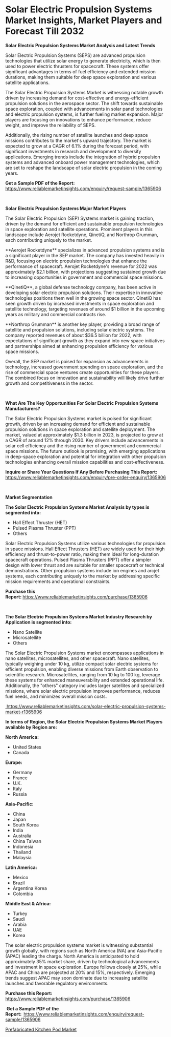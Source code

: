 <p><h1>Solar Electric Propulsion Systems Market Insights, Market Players and Forecast Till 2032</h1></p><p><strong>Solar Electric Propulsion Systems Market Analysis and Latest Trends</strong></p>
<p><p>Solar Electric Propulsion Systems (SEPS) are advanced propulsion technologies that utilize solar energy to generate electricity, which is then used to power electric thrusters for spacecraft. These systems offer significant advantages in terms of fuel efficiency and extended mission durations, making them suitable for deep space exploration and various satellite applications. </p><p>The Solar Electric Propulsion Systems Market is witnessing notable growth driven by increasing demand for cost-effective and energy-efficient propulsion solutions in the aerospace sector. The shift towards sustainable space exploration, coupled with advancements in solar panel technologies and electric propulsion systems, is further fueling market expansion. Major players are focusing on innovations to enhance performance, reduce weight, and improve the reliability of SEPS.</p><p>Additionally, the rising number of satellite launches and deep space missions contributes to the market's upward trajectory. The market is expected to grow at a CAGR of 6.1% during the forecast period, with significant investments in research and development to diversify applications. Emerging trends include the integration of hybrid propulsion systems and advanced onboard power management technologies, which are set to reshape the landscape of solar electric propulsion in the coming years.</p></p>
<p><strong>Get a Sample PDF of the Report:&nbsp;</strong> <a href="https://www.reliablemarketinsights.com/enquiry/request-sample/1365906?utm_campaign=2197&utm_medium=2&utm_source=Github&utm_content=ia&utm_term=22032025&utm_id=solar-electric-propulsion-systems">https://www.reliablemarketinsights.com/enquiry/request-sample/1365906</a></p>
<p>&nbsp;</p>
<p><strong>Solar Electric Propulsion Systems Major Market Players</strong></p>
<p><p>The Solar Electric Propulsion (SEP) Systems market is gaining traction, driven by the demand for efficient and sustainable propulsion technologies in space exploration and satellite operations. Prominent players in this landscape include Aerojet Rocketdyne, QinetiQ, and Northrop Grumman, each contributing uniquely to the market.</p><p>**Aerojet Rocketdyne** specializes in advanced propulsion systems and is a significant player in the SEP market. The company has invested heavily in R&D, focusing on electric propulsion technologies that enhance the performance of spacecraft. Aerojet Rocketdyne's revenue for 2022 was approximately $2.1 billion, with projections suggesting sustained growth due to increasing opportunities in government and commercial space missions.</p><p>**QinetiQ**, a global defense technology company, has been active in developing solar electric propulsion solutions. Their expertise in innovative technologies positions them well in the growing space sector. QinetiQ has seen growth driven by increased investments in space exploration and satellite technology, targeting revenues of around $1 billion in the upcoming years as military and commercial contracts rise.</p><p>**Northrop Grumman** is another key player, providing a broad range of satellite and propulsion solutions, including solar electric systems. The company reported revenues of about $36.5 billion for 2022, with expectations of significant growth as they expand into new space initiatives and partnerships aimed at enhancing propulsion efficiency for various space missions.</p><p>Overall, the SEP market is poised for expansion as advancements in technology, increased government spending on space exploration, and the rise of commercial space ventures create opportunities for these players. The combined focus on innovation and sustainability will likely drive further growth and competitiveness in the sector.</p></p>
<p>&nbsp;</p>
<p><strong>What Are The Key Opportunities For Solar Electric Propulsion Systems Manufacturers?</strong></p>
<p><p>The Solar Electric Propulsion Systems market is poised for significant growth, driven by an increasing demand for efficient and sustainable propulsion solutions in space exploration and satellite deployment. The market, valued at approximately $1.3 billion in 2023, is projected to grow at a CAGR of around 12% through 2030. Key drivers include advancements in solar cell efficiency and the rising number of government and commercial space missions. The future outlook is promising, with emerging applications in deep-space exploration and potential for integration with other propulsion technologies enhancing overall mission capabilities and cost-effectiveness.</p></p>
<p><strong>Inquire or Share Your Questions If Any Before Purchasing This Report:</strong> <a href="https://www.reliablemarketinsights.com/enquiry/pre-order-enquiry/1365906?utm_campaign=2197&utm_medium=2&utm_source=Github&utm_content=ia&utm_term=22032025&utm_id=solar-electric-propulsion-systems">https://www.reliablemarketinsights.com/enquiry/pre-order-enquiry/1365906</a></p>
<p>&nbsp;</p>
<p><strong>Market Segmentation</strong></p>
<p><strong>The Solar Electric Propulsion Systems Market Analysis by types is segmented into:</strong></p>
<p><ul><li>Hall Effect Thruster (HET)</li><li>Pulsed Plasma Thruster (PPT)</li><li>Others</li></ul></p>
<p><p>Solar Electric Propulsion Systems utilize various technologies for propulsion in space missions. Hall Effect Thrusters (HET) are widely used for their high efficiency and thrust-to-power ratio, making them ideal for long-duration spacecraft operations. Pulsed Plasma Thrusters (PPT) offer a simpler design with lower thrust and are suitable for smaller spacecraft or technical demonstrations. Other propulsion systems include ion engines and arcjet systems, each contributing uniquely to the market by addressing specific mission requirements and operational constraints.</p></p>
<p><strong>Purchase this Report:&nbsp;</strong><a href="https://www.reliablemarketinsights.com/purchase/1365906?utm_campaign=2197&utm_medium=2&utm_source=Github&utm_content=ia&utm_term=22032025&utm_id=solar-electric-propulsion-systems">https://www.reliablemarketinsights.com/purchase/1365906</a></p>
<p>&nbsp;</p>
<p><strong>The Solar Electric Propulsion Systems Market Industry Research by Application is segmented into:</strong></p>
<p><ul><li>Nano Satellite</li><li>Microsatellite</li><li>Others</li></ul></p>
<p><p>The Solar Electric Propulsion Systems market encompasses applications in nano satellites, microsatellites, and other spacecraft. Nano satellites, typically weighing under 10 kg, utilize compact solar electric systems for efficient propulsion, enabling diverse missions from Earth observation to scientific research. Microsatellites, ranging from 10 kg to 100 kg, leverage these systems for enhanced maneuverability and extended operational life. Additionally, the "others" category includes larger satellites and specialized missions, where solar electric propulsion improves performance, reduces fuel needs, and minimizes overall mission costs.</p></p>
<p><a href="https://www.reliablemarketinsights.com/solar-electric-propulsion-systems-market-r1365906?utm_campaign=2197&utm_medium=2&utm_source=Github&utm_content=ia&utm_term=22032025&utm_id=solar-electric-propulsion-systems">&nbsp;https://www.reliablemarketinsights.com/solar-electric-propulsion-systems-market-r1365906</a></p>
<p><strong>In terms of Region, the Solar Electric Propulsion Systems Market Players available by Region are:</strong></p>
<p>
    <p> <strong> North America: </strong>
        <ul>
            <li>United States</li>
            <li>Canada</li>
        </ul>
        </p> 
    <p> <strong> Europe: </strong>
        <ul>
            <li>Germany</li>
            <li>France</li>
            <li>U.K.</li>
            <li>Italy</li>
            <li>Russia</li>
        </ul>
        </p> 
    <p> <strong> Asia-Pacific: </strong>
        <ul>
            <li>China</li>
            <li>Japan</li>
            <li>South Korea</li>
            <li>India</li>
            <li>Australia</li>
            <li>China Taiwan</li>
            <li>Indonesia</li>
            <li>Thailand</li>
            <li>Malaysia</li>
        </ul>
        </p> 
    <p> <strong> Latin America: </strong>
        <ul>
            <li>Mexico</li>
            <li>Brazil</li>
            <li>Argentina Korea</li>
            <li>Colombia</li>
        </ul>
        </p> 
    <p> <strong> Middle East & Africa: </strong>
        <ul>
            <li>Turkey</li>
            <li>Saudi</li>
            <li>Arabia</li>
            <li>UAE</li>
            <li>Korea</li>
        </ul>
    </p>
    </p>
<p><p>The solar electric propulsion systems market is witnessing substantial growth globally, with regions such as North America (NA) and Asia-Pacific (APAC) leading the charge. North America is anticipated to hold approximately 35% market share, driven by technological advancements and investment in space exploration. Europe follows closely at 25%, while APAC and China are projected at 20% and 15%, respectively. Emerging trends suggest APAC may soon dominate due to increasing satellite launches and favorable regulatory environments.</p></p>
<p><strong>Purchase this Report: </strong><a href="https://www.reliablemarketinsights.com/purchase/1365906?utm_campaign=2197&utm_medium=2&utm_source=Github&utm_content=ia&utm_term=22032025&utm_id=solar-electric-propulsion-systems">https://www.reliablemarketinsights.com/purchase/1365906</a></p>
<p>&nbsp;<strong>Get a Sample PDF of the Report:&nbsp;&nbsp;</strong><a href="https://www.reliablemarketinsights.com/enquiry/request-sample/1365906?utm_campaign=2197&utm_medium=2&utm_source=Github&utm_content=ia&utm_term=22032025&utm_id=solar-electric-propulsion-systems">https://www.reliablemarketinsights.com/enquiry/request-sample/1365906</a></p>
<p><strong></strong></p>
<p><p><a href="https://github.com/jerhoskinson197676/Market-Research-Report-List-1/blob/main/prefabricated-kitchen-pod-market.md?utm_campaign=2197&utm_medium=2&utm_source=Github&utm_content=ia&utm_term=22032025&utm_id=solar-electric-propulsion-systems">Prefabricated Kitchen Pod Market</a></p></p>